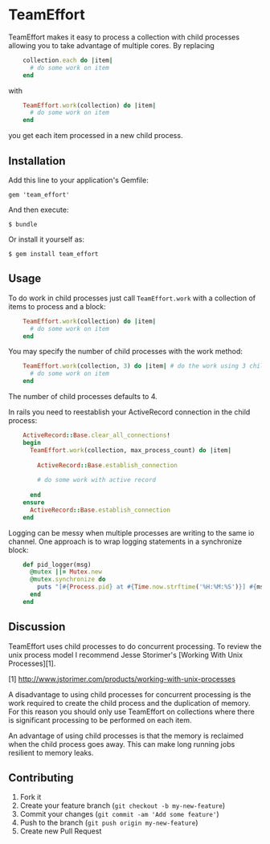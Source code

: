 # TeamEffort

TeamEffort makes it easy to process a collection with child processes
allowing you to take advantage of multiple cores. By replacing

```ruby
    collection.each do |item|
      # do some work on item
    end
```

with 

```ruby
    TeamEffort.work(collection) do |item|
      # do some work on item
    end
```

you get each item processed in a new child process.

## Installation

Add this line to your application's Gemfile:

    gem 'team_effort'

And then execute:

    $ bundle

Or install it yourself as:

    $ gem install team_effort

## Usage

To do work in child processes just call `TeamEffort.work` with a
collection of items to process and a block:

```ruby
    TeamEffort.work(collection) do |item|
      # do some work on item
    end
```

You may specify the number of child processes with the work method:
 
```ruby
    TeamEffort.work(collection, 3) do |item| # do the work using 3 child processes
      # do some work on item
    end
```

The number of child processes defaults to 4.

In rails you need to reestablish your ActiveRecord connection in the
child process:

```ruby
    ActiveRecord::Base.clear_all_connections!
    begin
      TeamEffort.work(collection, max_process_count) do |item|
    
        ActiveRecord::Base.establish_connection
    
        # do some work with active record
    
      end
    ensure
      ActiveRecord::Base.establish_connection
    end    
```

Logging can be messy when multiple processes are writing to the same
io channel. One approach is to wrap logging statements in a
synchronize block:

```ruby
    def pid_logger(msg)
      @mutex ||= Mutex.new
      @mutex.synchronize do
        puts "[#{Process.pid} at #{Time.now.strftime('%H:%M:%S')}] #{msg}"
      end
    end
```

## Discussion

TeamEffort uses child processes to do concurrent processing. To review
the unix process model I recommend Jesse Storimer's
[Working With Unix Processes][1].
 
[1] http://www.jstorimer.com/products/working-with-unix-processes

A disadvantage to using child processes for concurrent processing is
the work required to create the child process and the duplication of
memory.  For this reason you should only use TeamEffort on collections
where there is significant processing to be performed on each item.

An advantage of using child processes is that the memory is reclaimed
when the child process goes away. This can make long running jobs
resilient to memory leaks.

## Contributing

1. Fork it
2. Create your feature branch (`git checkout -b my-new-feature`)
3. Commit your changes (`git commit -am 'Add some feature'`)
4. Push to the branch (`git push origin my-new-feature`)
5. Create new Pull Request
